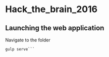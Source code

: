 # Hack_the_brain_2016

## Launching the web application

Navigate to the folder
```cd app
gulp serve```

